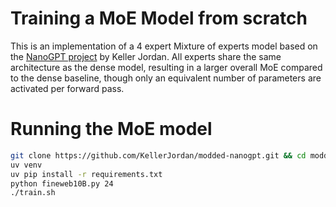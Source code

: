 # Training a MoE Model from scratch
This is an implementation of a 4 expert Mixture of experts model based on the [NanoGPT project](https://github.com/KellerJordan/modded-nanogpt) by Keller Jordan. All experts share the same architecture as the dense model, resulting in a larger overall MoE compared to the dense baseline, though only an equivalent number of parameters are activated per forward pass.
# Running the MoE model
```bash
git clone https://github.com/KellerJordan/modded-nanogpt.git && cd modded-nanogpt
uv venv
uv pip install -r requirements.txt
python fineweb10B.py 24
./train.sh
```
